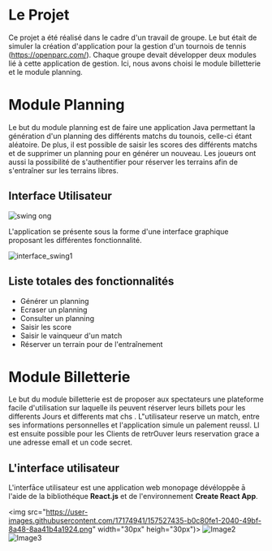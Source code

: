 # Le Projet

Ce projet a été réalisé dans le cadre d'un travail de groupe. Le but était de simuler la création d'application pour la gestion d'un tournois de tennis (https://openparc.com/).
Chaque groupe devait développer deux modules lié à cette application de gestion. Ici, nous avons choisi le module billetterie et le module planning.

# Module Planning

Le but du module planning est de faire une application Java permettant la génération d'un planning des différents matchs du tounois, celle-ci étant aléatoire. De plus, il est possible de saisir les scores des différents matchs et de supprimer un planning pour en générer un nouveau. Les joueurs ont aussi la possibilité de s'authentifier pour réserver les terrains afin de s'entraîner sur les terrains libres.


## Interface Utilisateur

![swing ong](https://user-images.githubusercontent.com/17174941/157524488-220ea6f7-e7ae-4d31-b134-6f535aa9e5f5.png)

L'application se présente sous la forme d'une interface graphique proposant les différentes fonctionnalité.

![interface_swing1](https://user-images.githubusercontent.com/17174941/157525049-8d5484ad-985b-4ad3-a315-3875236f1f2e.png)

## Liste totales des fonctionnalités

* Générer un planning
* Ecraser un planning
* Consulter un planning
* Saisir les score
* Saisir le vainqueur d'un match
* Réserver un terrain pour de l'entraînement

# Module Billetterie

Le but du module billetterie est de proposer aux spectateurs une plateforme facile d'utilisation sur laquelle ils peuvent réserver leurs billets pour les differents
Jours et differents mat chs . L"utilisateur reserve un match, entre ses informations personnelles et l'application simule un palement reussl. Ll est ensuite possible
pour les Clients de retrOuver leurs reservation grace a une adresse emall et un code secret.

## L'interface utilisateur

L'interfāce utilisateur est une application web monopage dévéloppêe ā l'aide de la bibliothéque **React.js** et de l'environnement **Create React App**.

<img src="https://user-images.githubusercontent.com/17174941/157527435-b0c80fe1-2040-49bf-8a48-8aa41b4a1924.png" width="30px" heigh="30px")>
![Image2](https://user-images.githubusercontent.com/17174941/157527797-7dc29dab-2aaf-4255-91b3-93ed5afdb3e5.png)![Image3](https://user-images.githubusercontent.com/17174941/157527808-cb84ecc9-416d-465c-bb8b-436299f3eb27.png)



## 
